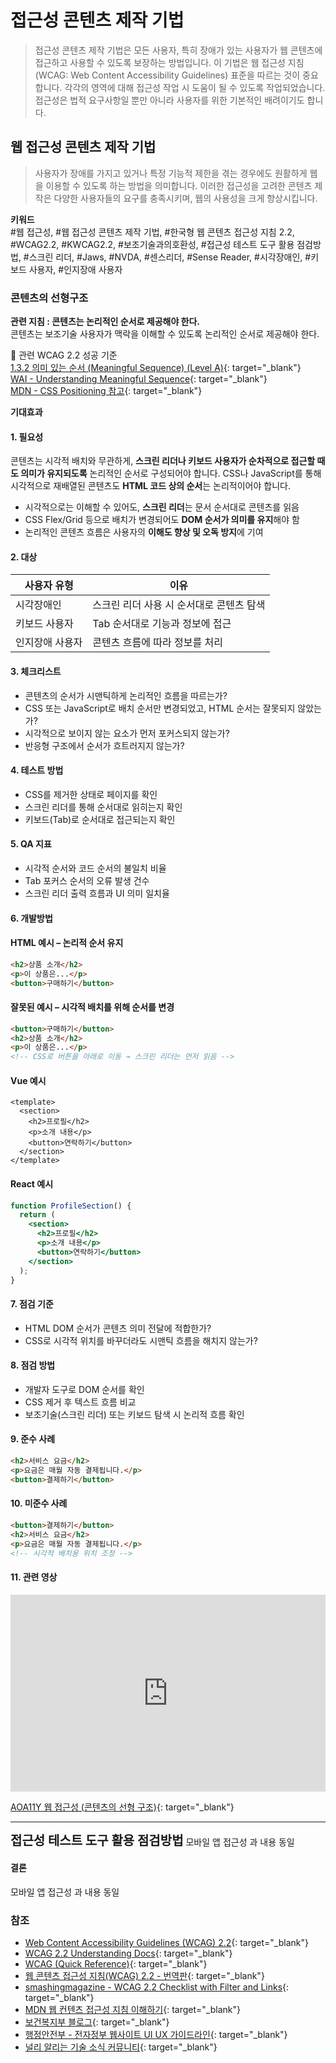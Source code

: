 # 접근성 콘텐츠 제작 기법
> 접근성 콘텐츠 제작 기법은 모든 사용자, 특히 장애가 있는 사용자가 웹 콘텐츠에 접근하고 사용할 수 있도록 보장하는 방법입니다. 이 기법은 웹 접근성 지침(WCAG: Web Content Accessibility Guidelines) 표준을 따르는 것이 중요합니다. 각각의 영역에 대해 접근성 작업 시 도움이 될 수 있도록 작업되었습니다. 접근성은 법적 요구사항일 뿐만 아니라 사용자를 위한 기본적인 배려이기도 합니다.  

## 웹 접근성 콘텐츠 제작 기법   
> 사용자가 장애를 가지고 있거나 특정 기능적 제한을 겪는 경우에도 원활하게 웹을 이용할 수 있도록 하는 방법을 의미합니다. 이러한 접근성을 고려한 콘텐츠 제작은 다양한 사용자들의 요구를 충족시키며, 웹의 사용성을 크게 향상시킵니다.    

**키워드**   
#웹 접근성, #웹 접근성 콘텐츠 제작 기법, #한국형 웹 콘텐츠 접근성 지침 2.2, #WCAG2.2, #KWCAG2.2, #보조기술과의호환성, #접근성 테스트 도구 활용 점검방법, #스크린 리더, #Jaws, #NVDA, #센스리더, #Sense Reader, #시각장애인, #키보드 사용자, #인지장애 사용자

   
### 콘텐츠의 선형구조   
**관련 지침 : 콘텐츠는 논리적인 순서로 제공해야 한다.**   
콘텐츠는 보조기술 사용자가 맥락을 이해할 수 있도록 논리적인 순서로 제공해야 한다.     


🔗 관련 WCAG 2.2 성공 기준     
[1.3.2 의미 있는 순서 (Meaningful Sequence) (Level A)](https://www.w3.org/TR/WCAG22/#meaningful-sequence){: target="_blank"}      
[WAI - Understanding Meaningful Sequence](https://www.w3.org/WAI/WCAG22/Understanding/meaningful-sequence.html){: target="_blank"}        
[MDN - CSS Positioning 참고](https://developer.mozilla.org/ko/docs/Web/CSS/CSS_Positioning){: target="_blank"}      

**기대효과**   


#### 1. 필요성        
콘텐츠는 시각적 배치와 무관하게, **스크린 리더나 키보드 사용자가 순차적으로 접근할 때도 의미가 유지되도록** 논리적인 순서로 구성되어야 합니다. CSS나 JavaScript를 통해 시각적으로 재배열된 콘텐츠도 **HTML 코드 상의 순서**는 논리적이어야 합니다.    


- 시각적으로는 이해할 수 있어도, **스크린 리더**는 문서 순서대로 콘텐츠를 읽음    
- CSS Flex/Grid 등으로 배치가 변경되어도 **DOM 순서가 의미를 유지**해야 함    
- 논리적인 콘텐츠 흐름은 사용자의 **이해도 향상 및 오독 방지**에 기여    

#### 2. 대상       

| 사용자 유형     | 이유 |
|------------------|------|
| 시각장애인         | 스크린 리더 사용 시 순서대로 콘텐츠 탐색  
| 키보드 사용자       | Tab 순서대로 기능과 정보에 접근  
| 인지장애 사용자     | 콘텐츠 흐름에 따라 정보를 처리  

#### 3. 체크리스트       

- 콘텐츠의 순서가 시맨틱하게 논리적인 흐름을 따르는가?    
- CSS 또는 JavaScript로 배치 순서만 변경되었고, HTML 순서는 잘못되지 않았는가?    
- 시각적으로 보이지 않는 요소가 먼저 포커스되지 않는가?    
- 반응형 구조에서 순서가 흐트러지지 않는가?    

#### 4. 테스트 방법      

- CSS를 제거한 상태로 페이지를 확인    
- 스크린 리더를 통해 순서대로 읽히는지 확인    
- 키보드(Tab)로 순서대로 접근되는지 확인    

#### 5. QA 지표       

- 시각적 순서와 코드 순서의 불일치 비율   
- Tab 포커스 순서의 오류 발생 건수   
- 스크린 리더 출력 흐름과 UI 의미 일치율    

#### 6. 개발방법     

#### HTML 예시 – 논리적 순서 유지
```html
<h2>상품 소개</h2>
<p>이 상품은...</p>
<button>구매하기</button>
```

#### 잘못된 예시 – 시각적 배치를 위해 순서를 변경
```html
<button>구매하기</button>
<h2>상품 소개</h2>
<p>이 상품은...</p>
<!-- CSS로 버튼을 아래로 이동 → 스크린 리더는 먼저 읽음 -->
```

#### Vue 예시
```vue
<template>
  <section>
    <h2>프로필</h2>
    <p>소개 내용</p>
    <button>연락하기</button>
  </section>
</template>
```

#### React 예시
```jsx
function ProfileSection() {
  return (
    <section>
      <h2>프로필</h2>
      <p>소개 내용</p>
      <button>연락하기</button>
    </section>
  );
}
```

#### 7. 점검 기준     

- HTML DOM 순서가 콘텐츠 의미 전달에 적합한가?    
- CSS로 시각적 위치를 바꾸더라도 시맨틱 흐름을 해치지 않는가?    

#### 8. 점검 방법     

- 개발자 도구로 DOM 순서를 확인    
- CSS 제거 후 텍스트 흐름 비교    
- 보조기술(스크린 리더) 또는 키보드 탐색 시 논리적 흐름 확인    

#### 9. 준수 사례       

<!-- <figure>
<img src="./../images/a11y-web/img-linearized01.png" alt="">
<figcaption>출처 : 웹 접근성을 고려한 콘텐츠 제작기법 개정판</figcaption>   
</figure> -->
```html
<h2>서비스 요금</h2>
<p>요금은 매월 자동 결제됩니다.</p>
<button>결제하기</button>
```

#### 10. 미준수 사례       

```html
<button>결제하기</button>
<h2>서비스 요금</h2>
<p>요금은 매월 자동 결제됩니다.</p>
<!-- 시각적 배치용 위치 조정 -->
```



#### 11. 관련 영상       
<iframe style="width:100%;min-height:315px;" src="https://www.youtube.com/embed/7T3J8BQ0NwQ?si=ME_KcrKQcgrJbVYl" title="YouTube video player" frameborder="0" allow="accelerometer; autoplay; clipboard-write; encrypted-media; gyroscope; picture-in-picture; web-share" referrerpolicy="strict-origin-when-cross-origin" allowfullscreen></iframe>

[AOA11Y 웹 접근성 (콘텐츠의 선형 구조)](https://www.youtube.com/embed/7T3J8BQ0NwQ?si=ME_KcrKQcgrJbVYl){: target="_blank"}    
   
--- 
<strong style="font-size:20px;cursor:pointer;">접근성 테스트 도구 활용 점검방법</strong>
모바일 앱 접근성 과 내용 동일

 
#### 결론     
모바일 앱 접근성 과 내용 동일



### 참조    
- [Web Content Accessibility Guidelines (WCAG) 2.2](https://www.w3.org/TR/WCAG22/){: target="_blank"}    
- [WCAG 2.2 Understanding Docs](https://www.w3.org/WAI/WCAG22/Understanding/){: target="_blank"}    
- [WCAG (Quick Reference)](https://www.w3.org/WAI/WCAG22/quickref/?versions=2.2&showtechniques=111){: target="_blank"}    
- [웹 콘텐츠 접근성 지침(WCAG) 2.2 - 번역판](https://a11ykr.github.io/wcag22/){: target="_blank"}    
- [smashingmagazine - WCAG 2.2 Checklist with Filter and Links](https://codepen.io/smashingmag/pen/MWLgQzm){: target="_blank"}    
- [MDN 웹 컨텐츠 접근성 지침 이해하기](https://developer.mozilla.org/ko/docs/Web/Accessibility/Understanding_WCAG){: target="_blank"}    
- [보건복지부 블로그](https://blog.naver.com/prologue/PrologueList.naver?blogId=mohw2016){: target="_blank"}     
- [행정안전부 - 전자정부 웹사이트 UI UX 가이드라인](https://www.mois.go.kr/frt/bbs/type001/commonSelectBoardArticle.do?bbsId=BBSMSTR_000000000045&nttId=69451){: target="_blank"}     
- [널리 알리는 기술 소식 커뮤니티](https://nuli.navercorp.com/community/article){: target="_blank"}     
